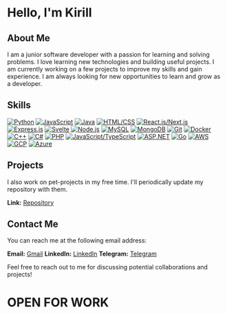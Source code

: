 # Hello, I'm Kirill

## About Me

I am a junior software developer with a passion for learning and solving problems. I love learning new technologies and
building useful projects. I am currently working on a few projects to improve my skills and gain experience. I am always
looking for new opportunities to learn and grow as a developer.

## Skills

[![Python](https://img.shields.io/badge/Python-Advanced-blueviolet?style=for-the-badge&logo=python)](#) [![JavaScript](https://img.shields.io/badge/JavaScript-Upper_Intermediate-yellow?style=for-the-badge&logo=javascript)](#) [![Java](https://img.shields.io/badge/Java-Intermediate-orange?style=for-the-badge&logo=openjdk)](#) [![HTML/CSS](https://img.shields.io/badge/HTML%2FCSS-Advanced-success?style=for-the-badge&logo=html5)](#) [![React.js/Next.js](https://img.shields.io/badge/React.js-Intermediate-blue?style=for-the-badge&logo=react)](#) [![Express.js](https://img.shields.io/badge/Express.js-Advanced-blue?style=for-the-badge&logo=express)](#) [![Svelte](https://img.shields.io/badge/Svelte-Intermediate-blue?style=for-the-badge&logo=svelte)](#) [![Node.js](https://img.shields.io/badge/Node.js-Intermediate-green?style=for-the-badge&logo=node.js)](#) [![MySQL](https://img.shields.io/badge/MySQL-Advanced-blue?style=for-the-badge&logo=mysql)](#) [![MongoDB](https://img.shields.io/badge/MongoDB-Advanced-brightgreen?style=for-the-badge&logo=mongodb)](#) [![Git](https://img.shields.io/badge/Git-Intermediate-orange?style=for-the-badge&logo=git)](#) [![Docker](https://img.shields.io/badge/Docker-Intermediate-blue?style=for-the-badge&logo=docker)](#) [![C++](https://img.shields.io/badge/C++-Beginner-blue?style=for-the-badge&logo=c%2B%2B)](#) [![C#](https://img.shields.io/badge/C%23-Intermediate-orange?style=for-the-badge&logo=csharp)](#) [![PHP](https://img.shields.io/badge/PHP-Intermediate-blue?style=for-the-badge&logo=php)](#) [![JavaScript/TypeScript](https://img.shields.io/badge/JavaScript%2FTypeScript-Intermediate-blue?style=for-the-badge&logo=typescript)](#) [![ASP.NET](https://img.shields.io/badge/ASP.NET-Beginner-orange?style=for-the-badge&logo=.net)](#) [![Go](https://img.shields.io/badge/Go-Beginner-blue?style=for-the-badge&logo=go)](#) [![AWS](https://img.shields.io/badge/AWS-Beginner-yellow?style=for-the-badge&logo=amazon-aws)](#) [![GCP](https://img.shields.io/badge/GCP-Beginner-blue?style=for-the-badge&logo=googlecloud)](#) [![Azure](https://img.shields.io/badge/Azure-Beginner-blue?style=for-the-badge&logo=microsoftazure)](#)


## Projects

I also work on pet-projects in my free time. I'll periodically update my repository with them.

**Link:** [Repository](https://www.github.com/winicred/pet-projects)

## Contact Me

You can reach me at the following email address:

**Email:** [Gmail](mailto:kirya.goritskij@gmail.com)
**LinkedIn:** [LinkedIn](https://www.linkedin.com/in/kirill-goritski-876247283/)
**Telegram:** [Telegram](https://t.me/winicred)

Feel free to reach out to me for discussing potential collaborations and projects!

# OPEN FOR WORK
